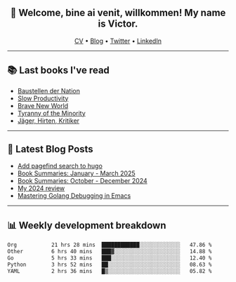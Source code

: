 <h2 align="center">👋 Welcome, bine ai venit, willkommen! My name is Victor. </h2>
<p align="center">
  <a href="https://dornea.nu/cv">CV</a> •
  <a href="https://blog.dornea.nu">Blog</a> •
  <a href="https://twitter.com/victordorneanu">Twitter</a> •
  <a href="https://www.linkedin.com/in/victor-dorneanu/">LinkedIn</a> 
</p>

  <!--
  **dorneanu/dorneanu** is a ✨ _special_ ✨ repository because its `README.md` (this file) appears on your GitHub profile.

  Here are some ideas to get you started:

  - 🔭 I’m currently working on ...
  - 🌱 I’m currently learning ...
  - 👯 I’m looking to collaborate on ...
  - 🤔 I’m looking for help with ...
  - 💬 Ask me about ...
  - 📫 How to reach me: ...
  - 😄 Pronouns: ...
  - ⚡ Fun fact: ...
  -->

---

## 📚 Last books I've read

<!--START_SECTION:books-->
* [Baustellen der Nation](https://brainfck.org/book/baustellen-der-nation/)
* [Slow Productivity](https://brainfck.org/book/slow-productivity/)
* [Brave New World](https://brainfck.org/book/brave-new-world/)
* [Tyranny of the Minority](https://brainfck.org/book/tyranny-of-the-minority/)
* [Jäger, Hirten, Kritiker](https://brainfck.org/book/j%C3%A4ger-hirten-kritiker/)
<!--END_SECTION:books-->

---

## 📝 Latest Blog Posts

<!--START_SECTION:blog-->
* [Add pagefind search to hugo](https://blog.dornea.nu/2025/04/10/add-pagefind-search-to-hugo/)
* [Book Summaries: January - March 2025](https://blog.dornea.nu/2025/04/02/book-summaries-january-march-2025/)
* [Book Summaries: October - December 2024](https://blog.dornea.nu/2025/01/16/book-summaries-october-december-2024/)
* [My 2024 review](https://blog.dornea.nu/2024/12/19/my-2024-review/)
* [Mastering Golang Debugging in Emacs](https://blog.dornea.nu/2024/11/28/mastering-golang-debugging-in-emacs/)
<!--END_SECTION:blog-->

---

## 📊 **Weekly development breakdown**

<!--START_SECTION:waka-->

```txt
Org           21 hrs 28 mins  ████████████░░░░░░░░░░░░░   47.86 %
Other         6 hrs 40 mins   ███▓░░░░░░░░░░░░░░░░░░░░░   14.88 %
Go            5 hrs 33 mins   ███░░░░░░░░░░░░░░░░░░░░░░   12.40 %
Python        3 hrs 52 mins   ██░░░░░░░░░░░░░░░░░░░░░░░   08.63 %
YAML          2 hrs 36 mins   █▒░░░░░░░░░░░░░░░░░░░░░░░   05.82 %
```

<!--END_SECTION:waka-->
